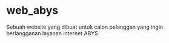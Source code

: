 # web_abys
Sebuah website yang dibuat untuk calon pelanggan yang ingin berlangganan layanan internet ABYS
